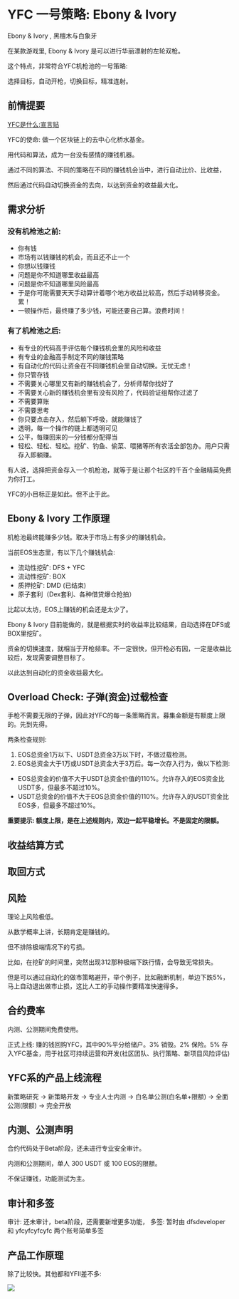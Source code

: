 # YFC 一号策略: Ebony & Ivory 

Ebony & Ivory , 黑檀木与白象牙

在某款游戏里, Ebony & Ivory 是可以进行华丽漂射的左轮双枪。

这个特点，非常符合YFC机枪池的一号策略: 

选择目标，自动开枪，切换目标，精准连射。

## 前情提要

[YFC是什么:宣言贴](https://github.com/defis-net/defis-network/blob/master/docs/yfc_design.md)

YFC的使命: 做一个区块链上的去中心化桥水基金。

用代码和算法，成为一台没有感情的赚钱机器。

通过不同的算法、不同的策略在不同的赚钱机会当中，进行自动比价、比收益，
 
然后通过代码自动切换资金的去向，以达到资金的收益最大化。
 
## 需求分析

### 没有机枪池之前:

* 你有钱
* 市场有以钱赚钱的机会，而且还不止一个
* 你想以钱赚钱
* 问题是你不知道哪里收益最高
* 问题是你不知道哪里风险最高
* 于是你可能需要天天手动算计着哪个地方收益比较高，然后手动转移资金。累！
* 一顿操作后，最终赚了多少钱，可能还要自己算。浪费时间！

### 有了机枪池之后:
 
* 有专业的代码高手评估每个赚钱机会里的风险和收益
* 有专业的金融高手制定不同的赚钱策略
* 有自动化的代码让资金在不同赚钱机会里自动切换。无忧无虑！
* 你只管存钱
* 不需要关心哪里又有新的赚钱机会了，分析师帮你找好了
* 不需要关心新的赚钱机会里有没有风险了，代码验证组帮你过滤了
* 不需要算账
* 不需要思考
* 你只要点击存入，然后躺下呼吸，就能赚钱了
* 透明，每一个操作的链上都透明可见
* 公平，每赚回来的一分钱都分配得当
* 轻松、轻松、轻松。挖矿、钓鱼、偷菜、喂猪等所有农活全部包办。用户只需存入即躺赚。

 
有人说，选择把资金存入一个机枪池，就等于是让那个社区的千百个金融精英免费为你打工。

YFC的小目标正是如此。但不止于此。

## Ebony & Ivory 工作原理

机枪池最终能赚多少钱。取决于市场上有多少的赚钱机会。

当前EOS生态里，有以下几个赚钱机会:

* 流动性挖矿: DFS + YFC
* 流动性挖矿: BOX
* 质押挖矿: DMD (已结束)
* 原子套利（Dex套利、各种借贷爆仓抢拍）

比起以太坊，EOS上赚钱的机会还是太少了。

Ebony & Ivory 目前能做的，就是根据实时的收益率比较结果，自动选择在DFS或BOX里挖矿。

资金的切换速度，就相当于开枪频率。不一定很快，但开枪必有因，一定是收益比较后，发现需要调整目标了。

以此达到自动化的资金收益最大化。

## Overload Check: 子弹(资金)过载检查

手枪不需要无限的子弹，因此对YFC的每一条策略而言。募集金额是有额度上限的。先到先得。

两条检查规则:

1. EOS总资金1万以下、USDT总资金3万以下时，不做过载检测。
2. EOS总资金大于1万或USDT总资金大于3万后。每一次存入行为，做以下检测:

* EOS总资金的价值不大于USDT总资金价值的110%。允许存入的EOS资金比USDT多，但最多不超过10%。
* USDT总资金的价值不大于EOS总资金价值的110%。允许存入的USDT资金比EOS多，但最多不超过10%。


**重要提示: 额度上限，是在上述规则内，双边一起平稳增长。不是固定的限额。**

## 收益结算方式

## 取回方式


## 风险

理论上风险极低。

从数学概率上讲，长期肯定是赚钱的。

但不排除极端情况下的亏损。

比如，在挖矿的时间里，突然出现312那种极端下跌行情，会导致无常损失。

但是可以通过自动化的做市策略避开，举个例子，比如融断机制，单边下跌5%，马上自动退出做市止损，这比人工的手动操作要精准快速得多。

## 合约费率

内测、公测期间免费使用。

正式上线: 赚的钱回购YFC，其中90%平分给储户。3% 销毁。2% 保险。5% 存入YFC基金，用于社区可持续运营和开发(社区团队、执行策略、新项目风险评估)

## YFC系的产品上线流程

新策略研究 -> 新策略开发 -> 专业人士内测 -> 白名单公测(白名单+限额) -> 全面公测(限额) -> 完全开放

## 内测、公测声明

合约代码处于Beta阶段，还未进行专业安全审计。

内测和公测期间，单人 300 USDT 或 100 EOS的限额。

不保证赚钱，功能测试为主。


## 审计和多签

审计: 还未审计，beta阶段，还需要新增更多功能，
多签: 暂时由 dfsdeveloper 和 yfcyfcyfcyfc 两个账号简单多签


## 产品工作原理

除了比较快。其他都和YFII差不多:


![](https://tva1.sinaimg.cn/large/007S8ZIlly1giph11i872j30u80u04qp.jpg)


